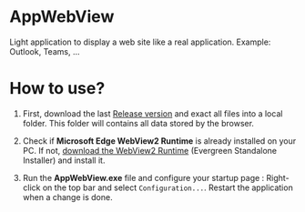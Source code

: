 # AppWebView
Light application to display a web site like a real application. Example: Outlook, Teams, ...

# How to use?

1. First, download the last [Release version](https://github.com/dvoituron/AppWebView/releases)
   and exact all files into a local folder. This folder will contains all data stored by the browser.

2. Check if **Microsoft Edge WebView2 Runtime** is already installed on your PC.
   If not, [download the WebView2 Runtime](https://developer.microsoft.com/en-us/microsoft-edge/webview2/) (Evergreen Standalone Installer) and install it.

3. Run the **AppWebView.exe** file and configure your startup page :
   Right-click on the top bar and select `Configuration...`.
   Restart the application when a change is done.
